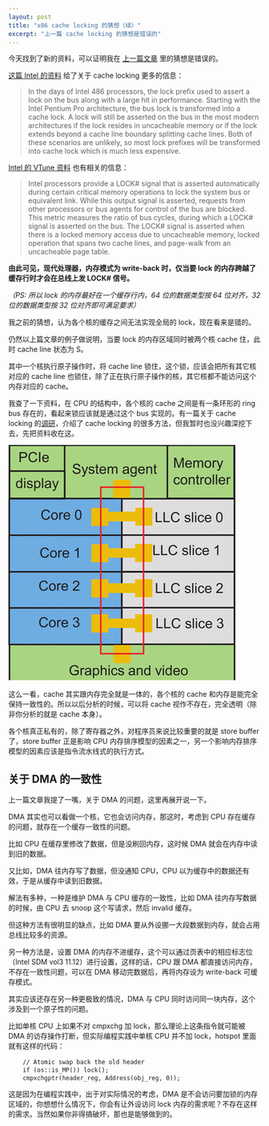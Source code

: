 ```yaml
---
layout: post
title: "x86 cache locking 的猜想（续）"
excerpt: "上一篇 cache locking 的猜想是错误的"
---
```


今天找到了新的资料，可以证明我在 [上一篇文章](cache-locking) 里的猜想是错误的。

[这篇 Intel 的资料](https://software.intel.com/en-us/articles/implementing-scalable-atomic-locks-for-multi-core-intel-em64t-and-ia32-architectures) 给了关于 cache locking 更多的信息：

> In the days of Intel 486 processors, the lock prefix used to assert a lock on the bus along with a large hit in performance. Starting with the Intel Pentium Pro architecture, the bus lock is transformed into a cache lock. A lock will still be asserted on the bus in the most modern architectures if the lock resides in uncacheable memory or if the lock extends beyond a cache line boundary splitting cache lines. Both of these scenarios are unlikely, so most lock prefixes will be transformed into cache lock which is much less expensive.

[Intel 的 VTune 资料](https://software.intel.com/en-us/vtune-help-bus-lock) 也有相关的信息：

> Intel processors provide a LOCK# signal that is asserted automatically during certain critical memory operations to lock the system bus or equivalent link. While this output signal is asserted, requests from other processors or bus agents for control of the bus are blocked. This metric measures the ratio of bus cycles, during which a LOCK# signal is asserted on the bus. The LOCK# signal is asserted when there is a locked memory access due to uncacheable memory, locked operation that spans two cache lines, and page-walk from an uncacheable page table.

**由此可见，现代处理器，内存模式为 write-back 时，仅当要 lock 的内存跨越了缓存行时才会在总线上发 LOCK# 信号。**

*（PS: 所以 lock 的内存最好在一个缓存行内，64 位的数据类型按 64 位对齐，32 位的数据类型按 32 位对齐即可满足要求）*

我之前的猜想，认为各个核的缓存之间无法实现全局的 lock，现在看来是错的。

仍然以上篇文章的例子做说明，当要 lock 的内存区域同时被两个核 cache 住，此时 cache line 状态为 S。

其中一个核执行原子操作时，将 cache line 锁住，这个锁，应该会把所有其它核对应的 cache line 也锁住，除了正在执行原子操作的核，其它核都不能访问这个内存对应的 cache。

我查了一下资料，在 CPU 的结构中，各个核的 cache 之间是有一条环形的 ring bus 存在的，看起来锁应该就是通过这个 bus 实现的。有一篇关于 cache locking 的[调研](https://www.researchgate.net/profile/Sparsh_Mittal/publication/286925817_A_Survey_Of_Techniques_for_Cache_Locking/links/5a3b1f2c458515a77aa8e1dd/A-Survey-Of-Techniques-for-Cache-Locking.pdf?origin=publication_detail)，介绍了 cache locking 的很多方法，但我暂时也没兴趣深挖下去，先把资料收在这。

<img src="/img/posts/cache-locking-2-1.gif" alt="Ring Bus"/>

这么一看，cache 其实跟内存完全就是一体的，各个核的 cache 和内存是能完全保持一致性的。所以以后分析的时候，可以将 cache 视作不存在，完全透明（除非你分析的就是 cache 本身）。

各个核真正私有的，除了寄存器之外，对程序员来说比较重要的就是 store buffer 了，store buffer 正是影响 CPU 内存排序模型的因素之一，另一个影响内存排序模型的因素应该是指令流水线式的执行方式。

## 关于 DMA 的一致性
上一篇文章我提了一嘴，关于 DMA 的问题，这里再展开说一下。

DMA 其实也可以看做一个核，它也会访问内存，那这时，考虑到 CPU 存在缓存的问题，就存在一个缓存一致性的问题。

比如 CPU 在缓存里修改了数据，但是没刷回内存，这时候 DMA 就会在内存中读到旧的数据。

又比如，DMA 往内存写了数据，但没通知 CPU，CPU 以为缓存中的数据还有效，于是从缓存中读到旧数据。

解法有多种，一种是维护 DMA 与 CPU 缓存的一致性，比如 DMA 往内存写数据的时候，由 CPU 去 snoop 这个写请求，然后 invalid 缓存。

但这种方法有很明显的缺点，比如 DMA 要从外设挪一大段数据到内存，就会占用总线比较多的资源。

另一种方法是，设置 DMA 的内存不进缓存，这个可以通过页表中的相应标志位（Intel SDM vol3 11.12）进行设置，这样的话，CPU 跟 DMA 都直接访问内存，不存在一致性问题，可以在 DMA 移动完数据后，再将内存设为 write-back 可缓存模式。

其实应该还存在另一种更极致的情况，DMA 与 CPU 同时访问同一块内存，这个涉及到一个原子性的问题。

比如单核 CPU 上如果不对 cmpxchg 加 lock，那么理论上这条指令就可能被 DMA 的访存操作打断，但实际编程实践中单核 CPU 并不加 lock，hotspot 里面就有这样的代码：

```
    // Atomic swap back the old header
    if (os::is_MP()) lock();
    cmpxchgptr(header_reg, Address(obj_reg, 0));
```

这是因为在编程实践中，出于对实际情况的考虑，DMA 是不会访问要加锁的内存区域的，你想想什么情况下，你会有让外设访问 lock 内存的需求呢？不存在这样的需求。当然如果你非得搞破坏，那也是能够做到的。
